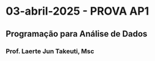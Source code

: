 # 03-abril-2025 - PROVA AP1

## Programação para Análise de Dados

### Prof. Laerte Jun Takeuti, Msc
